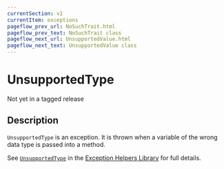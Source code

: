 ```yaml
---
currentSection: v1
currentItem: exceptions
pageflow_prev_url: NoSuchTrait.html
pageflow_prev_text: NoSuchTrait class
pageflow_next_url: UnsupportedValue.html
pageflow_next_text: UnsupportedValue class
---
```


# UnsupportedType

<div class="callout warning" markdown="1">
Not yet in a tagged release
</div>

## Description

`UnsupportedType` is an exception. It is thrown when a variable of the wrong data type is passed into a method.

See [`UnsupportedType`](http://ganbarodigital.github.io/php-mv-exception-helpers/V1/BaseExceptions/UnsupportedType.html) in the [Exception Helpers Library](http://ganbarodigital.github.io/php-mv-exception-helpers/) for full details.
